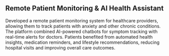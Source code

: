 ## Remote Patient Monitoring & AI Health Assistant

Developed a remote patient monitoring system for healthcare providers, allowing them to track patients with anxiety and other chronic conditions. The platform combined AI-powered chatbots for symptom tracking with real-time alerts for doctors. Patients benefited from automated health insights, medication reminders, and lifestyle recommendations, reducing hospital visits and improving overall care outcomes.

